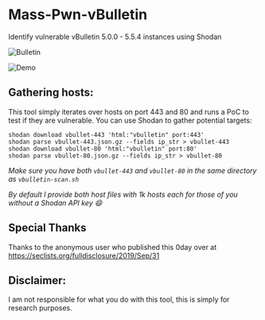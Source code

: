 # Mass-Pwn-vBulletin
Identify vulnerable vBulletin 5.0.0 - 5.5.4 instances using Shodan

![Bulletin](https://raw.githubusercontent.com/Frint0/mass-pwn-vbulletin/master/vbulletin.png)

![Demo](https://raw.githubusercontent.com/Frint0/mass-pwn-vbulletin/master/demo-cli.png)

## Gathering hosts:

This tool simply iterates over hosts on port 443 and 80 and runs a PoC to test if they are vulnerable. You can use Shodan to gather potential targets:

```
shodan download vbullet-443 'html:"vbulletin" port:443'
shodan parse vbullet-443.json.gz --fields ip_str > vbullet-443
shodan download vbullet-80 'html:"vbulletin" port:80'
shodan parse vbullet-80.json.gz --fields ip_str > vbullet-80
```

*Make sure you have both `vbullet-443` and `vbullet-80` in the same directory as `vbulletin-scan.sh`*

*By default I provide both host files with 1k hosts each for those of you without a Shodan API key 😄*


## Special Thanks

Thanks to the anonymous user who published this 0day over at https://seclists.org/fulldisclosure/2019/Sep/31

## Disclaimer:

I am not responsible for what you do with this tool, this is simply for research purposes.

